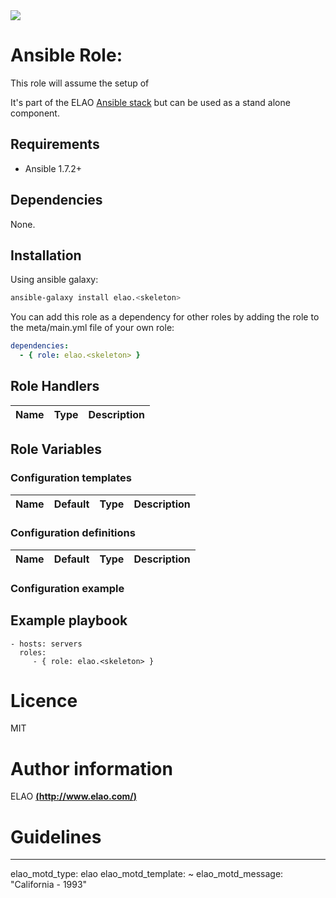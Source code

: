 <img src="http://www.elao.com/images/corpo/logo_red_small.png"/>

# Ansible Role: <skeleton>

This role will assume the setup of <skeleton>

It's part of the ELAO [Ansible stack](http://ansible.elao.com) but can be used as a stand alone component.

## Requirements

- Ansible 1.7.2+

## Dependencies

None.

## Installation

Using ansible galaxy:

```bash
ansible-galaxy install elao.<skeleton>
```
You can add this role as a dependency for other roles by adding the role to the meta/main.yml file of your own role:

```yaml
dependencies:
  - { role: elao.<skeleton> }
```

## Role Handlers

|Name|Type|Description|
|----|----|-----------|
<skeleton>

## Role Variables

### Configuration templates

|Name|Default|Type|Description|
|----|-------|----|-----------|
<skeleton>


### Configuration definitions

|Name|Default|Type|Description|
|----|----|-----------|-------|
<skeleton>

### Configuration example

<skeleton>

## Example playbook

    - hosts: servers
      roles:
         - { role: elao.<skeleton> }

# Licence

MIT

# Author information

ELAO [**(http://www.elao.com/)**](http://www.elao.com)

# Guidelines

---

elao_motd_type:     elao
elao_motd_template: ~
elao_motd_message:  "California - 1993"

